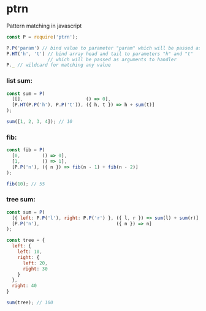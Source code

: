 # ptrn
Pattern matching in javascript

```javascript
const P = require('ptrn');
```

```javascript
P.P('param') // bind value to parameter "param" which will be passed as argument to handler
P.HT('h', 't') // bind array head and tail to parameters "h" and "t"
               // which will be passed as arguments to handler
P._ // wildcard for matching any value
```

### list sum:
```javascript
const sum = P(
  [[],                       () => 0],
  [P.HT(P.P('h'), P.P('t')), ({ h, t }) => h + sum(t)]
);

sum([1, 2, 3, 4]); // 10
```

### fib:
```javascript
const fib = P(
  [0,        () => 0],
  [1,        () => 1],
  [P.P('n'), ({ n }) => fib(n - 1) + fib(n - 2)]
);

fib(10); // 55
```

### tree sum:
```javascript
const sum = P(
  [{ left: P.P('l'), right: P.P('r') }, ({ l, r }) => sum(l) + sum(r)],
  [P.P('n'),                            ({ n }) => n]
);

const tree = {
  left: {
    left: 10,
    right: {
      left: 20,
      right: 30
    }
  },
  right: 40
}

sum(tree); // 100
```
